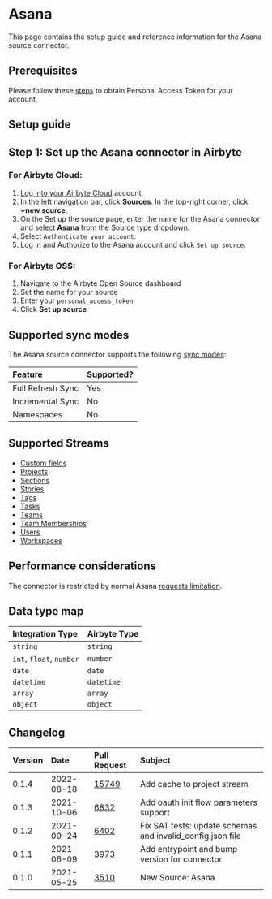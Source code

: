 # Asana

This page contains the setup guide and reference information for the Asana source connector.

## Prerequisites

Please follow these [steps](https://developers.asana.com/docs/personal-access-token) to obtain Personal Access Token for your account.

## Setup guide
## Step 1: Set up the Asana connector in Airbyte

### For Airbyte Cloud:

1. [Log into your Airbyte Cloud](https://cloud.airbyte.io/workspaces) account.
2. In the left navigation bar, click **Sources**. In the top-right corner, click **+new source**.
3. On the Set up the source page, enter the name for the Asana connector and select **Asana** from the Source type dropdown.
4. Select `Authenticate your account`.
5. Log in and Authorize to the Asana account and click `Set up source`.

### For Airbyte OSS:

1. Navigate to the Airbyte Open Source dashboard
2. Set the name for your source 
3. Enter your `personal_access_token`
4. Click **Set up source**

## Supported sync modes

The Asana source connector supports the following [sync modes](https://docs.airbyte.com/cloud/core-concepts#connection-sync-modes):

| Feature           | Supported? |
| :---------------- | :--------- |
| Full Refresh Sync | Yes        |
| Incremental Sync  | No         |
| Namespaces        | No         |

## Supported Streams

* [Custom fields](https://developers.asana.com/docs/custom-fields)
* [Projects](https://developers.asana.com/docs/projects)
* [Sections](https://developers.asana.com/docs/sections)
* [Stories](https://developers.asana.com/docs/stories)
* [Tags](https://developers.asana.com/docs/tags)
* [Tasks](https://developers.asana.com/docs/tasks)
* [Teams](https://developers.asana.com/docs/teams)
* [Team Memberships](https://developers.asana.com/docs/team-memberships)
* [Users](https://developers.asana.com/docs/users)
* [Workspaces](https://developers.asana.com/docs/workspaces)

## Performance considerations

The connector is restricted by normal Asana [requests limitation](https://developers.asana.com/docs/rate-limits).

## Data type map

| Integration Type         | Airbyte Type |
| :----------------------- | :----------- |
| `string`                 | `string`     |
| `int`, `float`, `number` | `number`     |
| `date`                   | `date`       |
| `datetime`               | `datetime`   |
| `array`                  | `array`      |
| `object`                 | `object`     |

## Changelog

| Version | Date       | Pull Request                                             | Subject                                                     |
| :------ | :--------- | :------------------------------------------------------- | :---------------------------------------------------------- |
| 0.1.4   | 2022-08-18 | [15749](https://github.com/airbytehq/airbyte/pull/15749) | Add cache to project stream                                 |
| 0.1.3   | 2021-10-06 | [6832](https://github.com/airbytehq/airbyte/pull/6832)   | Add oauth init flow parameters support                      |
| 0.1.2   | 2021-09-24 | [6402](https://github.com/airbytehq/airbyte/pull/6402)   | Fix SAT tests: update schemas and invalid\_config.json file |
| 0.1.1   | 2021-06-09 | [3973](https://github.com/airbytehq/airbyte/pull/3973)   | Add entrypoint and bump version for connector               |
| 0.1.0   | 2021-05-25 | [3510](https://github.com/airbytehq/airbyte/pull/3510)   | New Source: Asana                                           |
